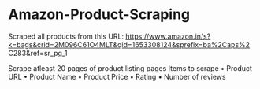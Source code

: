 # Amazon-Product-Scraping

Scraped all products from this URL:
https://www.amazon.in/s?k=bags&crid=2M096C61O4MLT&qid=1653308124&sprefix=ba%2Caps%2
C283&ref=sr_pg_1

Scrape atleast 20 pages of product listing pages
Items to scrape
• Product URL
• Product Name
• Product Price
• Rating
• Number of reviews

